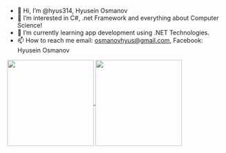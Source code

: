 - 👋 Hi, I’m @hyus314, Hyusein Osmanov
- 👀 I’m interested in C#, .net Framework and everything about Computer Science!
- 🌱 I’m currently learning app development using .NET Technologies.
- 📫 How to reach me email: osmanovhyus@gmail.com, Facebook: Hyusein Osmanov

<a href="https://github.com/anuraghazra/github-readme-stats">
  <img height=200 align="center" src="https://github-readme-stats.vercel.app/api?username=hyus314&theme=dracula&include_all_commits=true" />
</a>
<a href="https://github.com/anuraghazra/convoychat">
  <img height=200  align="center" src="https://github-readme-stats.vercel.app/api/top-langs?username=hyus314&layout=compact&langs_count=8&card_width=300&theme=dracula" />
</a>

